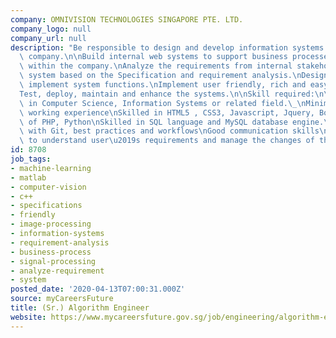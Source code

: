 ```yaml
---
company: OMNIVISION TECHNOLOGIES SINGAPORE PTE. LTD.
company_logo: null
company_url: null
description: "Be responsible to design and develop information systems within the\
  \ company.\n\nBuild internal web systems to support business processes and operations\
  \ within the company.\nAnalyze the requirements from internal stakeholders.\nDesign\
  \ system based on the Specification and requirement analysis.\nDesign database and\
  \ implement system functions.\nImplement user friendly, rich and easy to use UI.\n\
  Test, deploy, maintain and enhance the systems.\n\nSkill required:\n\nBachelor degree\
  \ in Computer Science, Information Systems or related field.\_\nMinimum one year\
  \ working experience\nSkilled in HTML5 , CSS3, Javascript, Jquery, Bootstrap\nKnowledge\
  \ of PHP, Python\nSkilled in SQL language and MySQL database engine.\nExperience\
  \ with Git, best practices and workflows\nGood communication skills\nHave patient\
  \ to understand user\u2019s requirements and manage the changes of the system.\n"
id: 8708
job_tags:
- machine-learning
- matlab
- computer-vision
- c++
- specifications
- friendly
- image-processing
- information-systems
- requirement-analysis
- business-process
- signal-processing
- analyze-requirement
- system
posted_date: '2020-04-13T07:00:31.000Z'
source: myCareersFuture
title: (Sr.) Algorithm Engineer
website: https://www.mycareersfuture.gov.sg/job/engineering/algorithm-engineer-omnivision-technologies-singapore-e3e4b1052179b8a763bb54c1c8b63678
---
```

